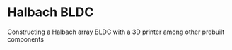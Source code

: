 # Halbach BLDC
Constructing a Halbach array BLDC with a 3D printer among other prebuilt components
 
